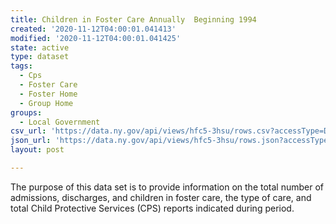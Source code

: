 ```yaml
---
title: Children in Foster Care Annually  Beginning 1994
created: '2020-11-12T04:00:01.041413'
modified: '2020-11-12T04:00:01.041425'
state: active
type: dataset
tags:
  - Cps
  - Foster Care
  - Foster Home
  - Group Home
groups:
  - Local Government
csv_url: 'https://data.ny.gov/api/views/hfc5-3hsu/rows.csv?accessType=DOWNLOAD'
json_url: 'https://data.ny.gov/api/views/hfc5-3hsu/rows.json?accessType=DOWNLOAD'
layout: post

---
```

The purpose of this data set is to provide information on the total number of admissions, discharges, and children in foster care, the type of care, and total Child Protective Services (CPS) reports indicated during period.
